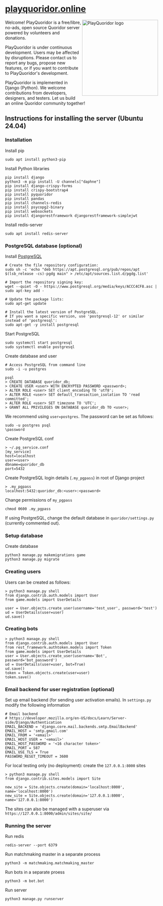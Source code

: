 # [playquoridor.online](https://playquoridor.online)

<img align="right" src="https://github.com/playquoridor/quoridor/blob/main/logo.png" alt="PlayQuoridor logo" style="width:250px;"/>

Welcome! PlayQuoridor is a free/libre, no-ads, open source Quoridor server powered by volunteers and donations.

PlayQuoridor is under continuous development. Users may be affected by disruptions. Please contact us to report any bugs, propose new features, or if you want to contribute to PlayQuoridor's development.

PlayQuoridor is implemented in Django (Python). We welcome contributions from developers, designers, and testers. Let us build an online Quoridor community together! 

## Instructions for installing the server (Ubuntu 24.04)

### Installation
Install pip
```
sudo apt install python3-pip
```

Install Python libraries
```
pip install django
python3 -m pip install -U channels["daphne"]
pip install django-crispy-forms
pip install crispy-bootstrap4
pip install pyquoridor
pip install pandas
pip install channels-redis
pip install psycopg2-binary
pip install websockets
pip install djangorestframework djangorestframework-simplejwt
```

Install redis-server
```
sudo apt install redis-server
```

### PostgreSQL database (optional)

Install [PostgreSQL](https://www.postgresql.org/download/linux/ubuntu/)
```
# Create the file repository configuration:
sudo sh -c 'echo "deb https://apt.postgresql.org/pub/repos/apt $(lsb_release -cs)-pgdg main" > /etc/apt/sources.list.d/pgdg.list'

# Import the repository signing key:
wget --quiet -O - https://www.postgresql.org/media/keys/ACCC4CF8.asc | sudo apt-key add -

# Update the package lists:
sudo apt-get update

# Install the latest version of PostgreSQL.
# If you want a specific version, use 'postgresql-12' or similar instead of 'postgresql':
sudo apt-get -y install postgresql
```

Start PostgreSQL
```
sudo systemctl start postgresql
sudo systemctl enable postgresql
```

Create database and user
```
# Access PostgreSQL from command line
sudo -i -u postgres

psql
> CREATE DATABASE quoridor_db;
> CREATE USER <user> WITH ENCRYPTED PASSWORD <password>;
> ALTER ROLE <user> SET client_encoding TO 'utf8';
> ALTER ROLE <user> SET default_transaction_isolation TO 'read committed';
> ALTER ROLE <user> SET timezone TO 'UTC';
> GRANT ALL PRIVILEGES ON DATABASE quoridor_db TO <user>;
```

We recommend using `user=postgres`. The password can be set as follows:
```
sudo -u postgres psql
\password
```

Create PostgreSQL conf
```
> ~/.pg_service.conf 
[my_service]
host=localhost
user=<user>
dbname=quoridor_db
port=5432
```

Create PostgreSQL login details (`.my_pgpass`) in root of Django project
```
> .my_pgpass
localhost:5432:quoridor_db:<user>:<password>
```

Change permissions of `my_pgpass`
```
chmod 0600 .my_pgpass
```

If using PostgreSQL, change the default database in `quoridor/settings.py` (currently commented out).

### Setup database

Create database
```
python3 manage.py makemigrations game
python3 manage.py migrate
```

### Creating users

Users can be created as follows:
```
> python3 manage.py shell
from django.contrib.auth.models import User
from game.models import UserDetails

user = User.objects.create_user(username='test_user', password='test')
ud = UserDetails(user=user)
ud.save()
```

### Creating bots
```
> python3 manage.py shell
from django.contrib.auth.models import User
from rest_framework.authtoken.models import Token
from game.models import UserDetails
user = User.objects.create_user(username='Bot', password='bot_password')
ud = UserDetails(user=user, bot=True)
ud.save()
token = Token.objects.create(user=user)
token.save()
```

### Email backend for user registration (optional)

Set up email backend (for sending user activation emails). In `settings.py` modify the following information
```
# Email backend
# https://developer.mozilla.org/en-US/docs/Learn/Server-side/Django/Authentication
EMAIL_BACKEND = 'django.core.mail.backends.smtp.EmailBackend'
EMAIL_HOST = 'smtp.gmail.com'
EMAIL_FROM = '<email>'
EMAIL_HOST_USER = '<email>'
EMAIL_HOST_PASSWORD = '<16 character token>'
EMAIL_PORT = 587
EMAIL_USE_TLS = True
PASSWORD_RESET_TIMEOUT = 3600
```

For local testing only (no deployment): create the `127.0.0.1:8000` sites
```
> python3 manage.py shell
from django.contrib.sites.models import Site

new_site = Site.objects.create(domain='localhost:8000', name='localhost:8000')
new_site = Site.objects.create(domain='127.0.0.1:8000', name='127.0.0.1:8000')
```

The sites can also be managed with a superuser via `https://127.0.0.1:8000/admin/sites/site/`

### Running the server

Run redis
```
redis-server --port 6379
```

Run matchmaking master in a separate process
```
python3 -m matchmaking.matchmaking_master
```

Run bots in a separate proess
```
python3 -m bot.bot
```

Run server
```
python3 manage.py runserver
```

